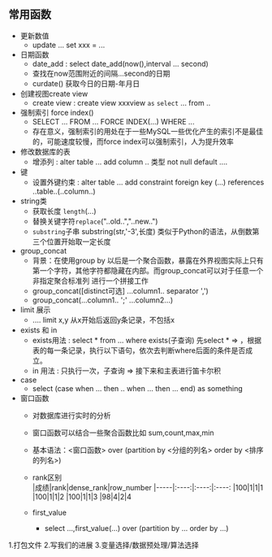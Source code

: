 ## 常用函数
* 更新数值
    *   update ... set xxx = ... 
* 日期函数
    * date_add : select date_add(now(),interval ... second)
    * 查找在now范围附近的间隔...second的日期
    * curdate() 获取今日的日期-年月日
* 创建视图create view
    *   create view : create view xxxview `as`      `select` ... from .. 
* 强制索引 force index()
    *   SELECT ... FROM ... FORCE INDEX(...) WHERE ...
    *   存在意义，强制索引的用处在于一些MySQL一些优化产生的索引不是最佳的，可能速度较慢，而force index可以强制索引，人为提升效率
*  修改数据库的表
    *   增添列 : alter table ... add column .. 类型 not null default ....
* 键
    * 设置外键约束 : alter table ... add constraint foreign key (...) references ..table..(..column..)
* string类
    *   获取长度 `length`(...)
    *   替换关键字符`replace`("..old..","..new..")
    *   `substring`子串 substring(str,'-3',长度) 类似于Python的语法，从倒数第三个位置开始取一定长度
* group_concat
    *   背景：在使用group by 以后是一个聚合函数，暴露在外界视图实际上只有第一个字符，其他字符都隐藏在内部。而group_concat可以对于任意一个 非指定聚合标准列 进行一个拼接工作
    *   group_concat([distinct可选]  ...column1.. separator ',')
    *   group_concat(...column1.. ';' ...column2...)
* limit 展示
    *   .... limit x,y  从x开始后返回y条记录，不包括x
* exists 和 in
    *   exists用法 : select * from ... where exists(子查询) 先select * => ，根据表的每一条记录，执行以下语句，依次去判断where后面的条件是否成立。
    *   in 用法 : 只执行一次，子查询 => 接下来和主表进行笛卡尔积
* case
    *   select (case when ... then .. when ... then ... end) as something
*   窗口函数
    *   对数据库进行实时的分析
    *   窗口函数可以结合一些聚合函数比如 sum,count,max,min
    *   基本语法：<窗口函数> over (partition by <分组的列名>
                                    order by <排序的列名>)
    *   rank区别<br>
        |成绩|rank|dense_rank|row_number
        |-----|:----:|:----:|:----:
        |100|1|1|1
        |100|1|1|2
        |100|1|1|3
        |98|4|2|4

    * first_value
        * select ...,first_value(...) over (partition by ... order by ...)
    


1.打包文件
2.写我们的进展 
3.变量选择/数据预处理/算法选择